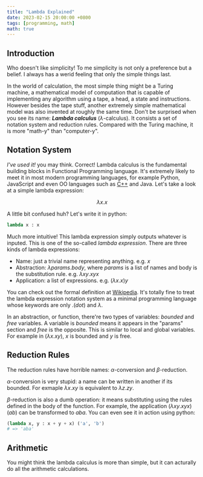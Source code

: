 ```yaml
---
title: "Lambda Explained"
date: 2023-02-15 20:00:00 +0800
tags: [programming, math]
math: true
---
```


## Introduction

Who doesn't like simplicity! To me simplicity is not only a preference but a belief. I always has a werid feeling that only the simple things last.

In the world of calculation, the most simple thing might be a Turing machine, a mathematical model of computation that is capable of implementing any algorithm using a tape, a head, a state and instructions. However besides the tape stuff, another extremely simple mathematical model was also invented at roughly the same time. Don't be surprised when you see its name: ***Lambda calculus*** ($\lambda$-calculus). It consists a set of notation system and reduction rules. Compared with the Turing machine, it is more "math-y" than "computer-y".

## Notation System

*I've used it!* you may think. Correct! Lambda calculus is the fundamental building blocks in Functional Programming language. It's extremely likely to meet it in most modern programming languages, for example Python, JavaScript and even OO languages such as [C++](https://stackoverflow.com/questions/48210733/link-between-lambda-calculus-and-lambda-expressions-in-c) and Java. Let's take a look at a simple lambda expression:

$$
\lambda x . x
$$

A little bit confused huh? Let's write it in python:

```python
lambda x : x
```

Much more intuitive! This lambda expression simply outputs whatever is inputed. This is one of the so-called *lambda expression*. There are three kinds of lambda expressions:

- Name: just a trivial name representing anything. e.g. $x$
- Abstraction: $\lambda params . body$, where $params$ is a list of names and body is the substitution rule. e.g. $\lambda xy.xyx$
- Application: a list of expressions. e.g. $(\lambda x.x)y$

You can check out the formal definition at [Wikipedia](https://en.wikipedia.org/wiki/Lambda_calculus#Formal_definition). It's totally fine to treat the lambda expression notation system as a minimal programming language whose keywords are only $.(dot)$ and $\lambda$.

In an abstraction, or function, there're two types of variables: *bounded* and *free* variables. A variable is *bounded* means it appears in the "params" section and *free* is the opposite. This is similar to local and global variables. For example in $(\lambda x.xy)$, $x$ is bounded and $y$ is free.

## Reduction Rules

The reduction rules have horrible names: $\alpha$-conversion and $\beta$-reduction.

$\alpha$-conversion is very stupid: a name can be written in another if its bounded. For exmaple $\lambda x.xy$ is equivalent to $\lambda z.zy$.

$\beta$-reduction is also a dumb operation: it means substituting using the rules defined in the body of the function. For example, the application $(\lambda xy.xyx)(ab)$ can be transformed to $aba$. You can even see it in action using python:

```python
(lambda x, y : x + y + x) ('a', 'b')
# => 'aba'
```

## Arithmetic

You might think the lambda calculus is more than simple, but it can acturally do all the arithmetic calculations.

<!-- TODO -->
